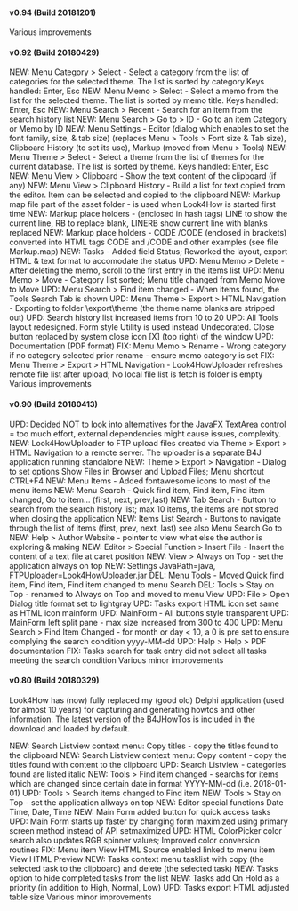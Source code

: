 #### v0.94 (Build 20181201)
Various improvements

#### v0.92 (Build 20180429)
NEW: Menu Category > Select - Select a category from the list of categories for the selected theme. The list is sorted by category.Keys handled: Enter, Esc
NEW: Menu Memo > Select - Select a memo from the list for the selected theme. The list is sorted by memo title. Keys handled: Enter, Esc
NEW: Menu Search > Recent - Search for an item from the search history list
NEW: Menu Search > Go to > ID - Go to an item Category or Memo by ID
NEW: Menu Settings - Editor (dialog which enables to set the font family, size, & tab size) (replaces Menu > Tools > Font size & Tab size), Clipboard History (to set its use), Markup (moved from Menu > Tools)
NEW: Menu Theme > Select - Select a theme from the list of themes for the current database. The list is sorted by theme. Keys handled: Enter, Esc
NEW: Menu View > Clipboard - Show the text content of the clipboard (if any)
NEW: Menu View > Clipboard History - Build a list for text copied from the editor. Item can be selected and copied to the clipboard
NEW: Markup map file part of the asset folder - is used when Look4How is started first time
NEW: Markup place holders - (enclosed in hash tags) LINE to show the current line, RB to replace blank, LINERB show current line with blanks replaced
NEW: Markup place holders - CODE /CODE (enclosed in brackets) converted into HTML tags CODE and /CODE and other examples (see file Markup.map)
NEW: Tasks - Added field Status; Reworked the layout, export HTML & text format to accomodate the status
UPD: Menu Memo > Delete - After deleting the memo, scroll to the first entry in the items list
UPD: Menu Memo > Move - Category list sorted; Menu title changed from Memo Move to Move
UPD: Menu Search > Find item changed - When items found, the Tools Search Tab is shown
UPD: Menu Theme > Export > HTML Navigation - Exporting to folder <application folder>\export\theme (the theme name blanks are stripped out)
UPD: Search history list increased items from 10 to 20
UPD: All Tools layout redesigned. Form style Utility is used instead Undecorated. Close button replaced by system close icon [X] (top right) of the window
UPD: Documentation (PDF format)
FIX: Menu Memo > Rename - Wrong category if no category selected prior rename - ensure memo category is set
FIX: Menu Theme > Export > HTML Navigation - Look4HowUploader refreshes remote file list after upload; No local file list is fetch is folder is empty
Various improvements

#### v0.90 (Build 20180413)
UPD: Decided NOT to look into alternatives for the JavaFX TextArea control = too much effort, external dependencies might cause issues, complexity.
NEW: Look4HowUploader to FTP upload files created via Theme > Export > HTML Navigation to a remote server. The uploader is a separate B4J application running standalone
NEW: Theme > Export > Navigation - Dialog to set options Show Files in Browser and Upload Files; Menu shortcut CTRL+F4
NEW: Menu Items - Added fontawesome icons to most of the menu items
NEW: Menu Search - Quick find item, Find item, Find item changed, Go to item... (first, next, prev,last)
NEW: Tab Search - Button to search from the search history list; max 10 items, the items are not stored when closing the application
NEW: Items List Search - Buttons to navigate through the list of items (first, prev, next, last) see also Menu Search Go to
NEW: Help > Author Website - pointer to view what else the author is exploring & making
NEW: Editor > Special Function > Insert File - Insert the content of a text file at caret position
NEW: View > Always on Top - set the application always on top
NEW: Settings JavaPath=java, FTPUploader=Look4HowUploader.jar
DEL: Menu Tools - Moved Quick find item, Find item, Find item changed to menu Search
DEL: Tools > Stay on Top - renamed to Always on Top and moved to menu View
UPD: File > Open Dialog title format set to lightgray
UPD: Tasks export HTML icon set same as HTML icon mainform
UPD: MainForm - All buttons style transparent
UPD: MainForm left split pane - max size increased from 300 to 400
UPD: Menu Search > Find Item Changed - for month or day < 10, a 0 is pre set to ensure complying the search condition yyyy-MM-dd
UPD: Help > Help > PDF documentation
FIX: Tasks search for task entry did not select all tasks meeting the search condition
Various minor improvements


#### v0.80 (Build 20180329)
Look4How has (now) fully replaced my (good old) Delphi application (used for almost 10 years) for capturing and generating howtos and other information.
The latest version of the B4JHowTos is included in the download and loaded by default.

NEW: Search Listview context menu: Copy titles - copy the titles found to the clipboard
NEW: Search Listview context menu: Copy content - copy the titles found with content to the clipboard
UPD: Search Listview - categories found are listed italic
NEW: Tools > Find item changed - searchs for items which are changed since certain date in format YYYY-MM-dd (i.e. 2018-01-01)
UPD: Tools > Search items changed to Find item
NEW: Tools > Stay on Top - set the application allways on top
NEW: Editor special functions Date Time, Date, Time
NEW: Main Form added button for quick access tasks
UPD: Main Form starts up faster by changing form maximized using primary screen method instead of API setmaximized
UPD: HTML ColorPicker color search also updates RGB spinner values; Improved color conversion routines
FIX: Menu item View HTML Source enabled linked to menu item View HTML Preview
NEW: Tasks context menu tasklist with copy (the selected task to the clipboard) and delete (the selected task)
NEW: Tasks option to hide completed tasks from the list
NEW: Tasks add On Hold as a priority (in addition to High, Normal, Low)
UPD: Tasks export HTML adjusted table size
Various minor improvements
